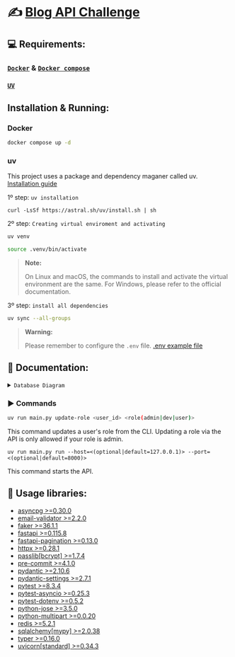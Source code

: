 # ✍️ [Blog API Challenge](https://github.com/wesleybertipaglia/backend-challenges/blob/main/challenges/junior/api-blog.md)

## 💻 Requirements:

### [`Docker`](https://www.docker.com/) & [`Docker compose`](https://docs.docker.com/compose/)

### [`UV`](https://docs.astral.sh/uv/)

## Installation & Running:

### Docker

```bash
docker compose up -d
```

### uv

This project uses a package and dependency maganer called uv. [Installation guide](https://docs.astral.sh/uv/getting-started/installation/)

1º step: `uv installation`

```curl
curl -LsSf https://astral.sh/uv/install.sh | sh
```

2º step: `Creating virtual enviroment and activating`

```bash
uv venv
```

```bash
source .venv/bin/activate
```

> **__Note:__**
>
> On Linux and macOS, the commands to install and activate the virtual environment are the same. For Windows, please refer to the official documentation.

3º step: `install all dependencies`

```bash
uv sync --all-groups
```

> **__Warning:__**
>
> Please remember to configure the `.env` file. [.env example file](./.env.example)

## 📜 Documentation:

<details>
    <summary><code>Database Diagram</code></summary>

<img src="https://i.imgur.com/wGU5L0H.png">

</details>

### ▶️ Commands

```bash
uv run main.py update-role <user_id> <role(admin|dev|user)>
```

This command updates a user's role from the CLI. Updating a role via the API is only allowed if your role is admin.

```
uv run main.py run --host=<(optional|default=127.0.0.1)> --port=<(optional|default=8000)>
```

This command starts the API.

## 🐍 Usage libraries:

- [asyncpg >=0.30.0](https://pypi.org/project/asyncpg/)
- [email-validator >=2.2.0](https://pypi.org/project/email-validator/)
- [faker >=36.1.1](https://pypi.org/project/faker/)
- [fastapi >=0.115.8](https://pypi.org/project/fastapi/)
- [fastapi-pagination >=0.13.0](https://pypi.org/project/fastapi-pagination/)
- [httpx >=0.28.1](https://pypi.org/project/httpx/)
- [passlib[bcrypt] >=1.7.4](https://pypi.org/project/passlib/)
- [pre-commit >=4.1.0](https://pypi.org/project/pre-commit/)
- [pydantic >=2.10.6](https://pypi.org/project/pydantic/)
- [pydantic-settings >=2.7.1](https://pypi.org/project/pydantic-settings/)
- [pytest >=8.3.4](https://pypi.org/project/pytest/)
- [pytest-asyncio >=0.25.3](https://pypi.org/project/pytest-asyncio/)
- [pytest-dotenv >=0.5.2](https://pypi.org/project/pytest-dotenv/)
- [python-jose >=3.5.0](https://pypi.org/project/python-jose/)
- [python-multipart >=0.0.20](https://pypi.org/project/python-multipart/)
- [redis >=5.2.1](https://pypi.org/project/redis/)
- [sqlalchemy[mypy] >=2.0.38](https://pypi.org/project/sqlalchemy/)
- [typer >=0.16.0](https://pypi.org/project/typer/)
- [uvicorn[standard] >=0.34.3](https://pypi.org/project/uvicorn/)
